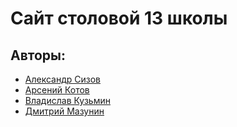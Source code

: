 # Сайт столовой 13 школы
## Авторы:
- [Александр Сизов](https://vk.com/alexander_sizov0)
- [Арсений Котов](https://vk.com/serious_mass1)
- [Владислав Кузьмин](https://vk.com/rijaaa)
- [Дмитрий Мазунин](https://vk.com/id578859029)
